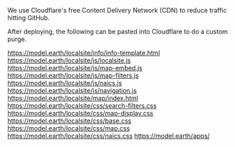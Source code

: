 
We use Cloudflare's free Content Delivery Network (CDN) to reduce traffic hitting GitHub.

After deploying, the following can be pasted into Cloudflare to do a custom purge.

https://model.earth/localsite/info/info-template.html
https://model.earth/localsite/js/localsite.js
https://model.earth/localsite/js/map-embed.js
https://model.earth/localsite/js/map-filters.js
https://model.earth/localsite/js/naics.js
https://model.earth/localsite/js/navigation.js
https://model.earth/localsite/map/index.html
https://model.earth/localsite/css/search-filters.css
https://model.earth/localsite/css/map-display.css
https://model.earth/localsite/css/base.css
https://model.earth/localsite/css/map.css
https://model.earth/localsite/css/naics.css
https://model.earth/apps/


